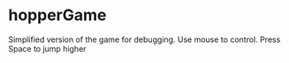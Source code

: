 # hopperGame
Simplified version of the game for debugging. Use mouse to control. Press Space to jump higher
